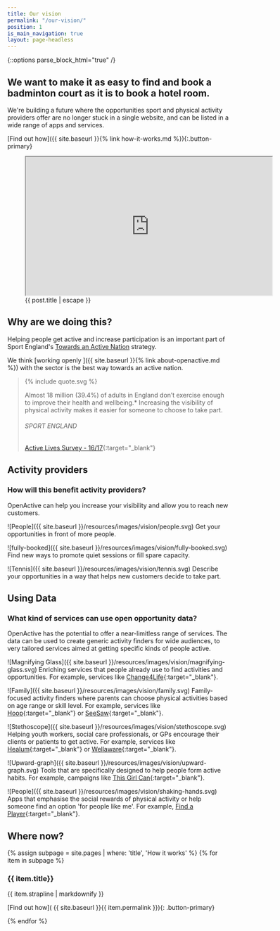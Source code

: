 ```yaml
---
title: Our vision
permalink: "/our-vision/"
position: 1
is_main_navigation: true
layout: page-headless
---
```


{::options parse_block_html="true" /}

<!--  ---------------->
<!-- HERO BLOCK -->
<!--  ---------------->
<article class="hero--video">
<div class="two">

# We want to make it as easy to find and book a badminton court as it is to book a hotel room.

We're building a future where the opportunities sport and physical activity providers offer are no longer stuck in a single website, and can be listed in a wide range of apps and services.

[Find out how]({{ site.baseurl }}{% link how-it-works.md %}){:.button-primary}

</div>
<div class="two">
<figure role="group" aria-labelledby="open-active-video">
<div class="mask"></div>
<iframe id="video" title="OpenActive intro video" width="560" height="315"  src="https://www.youtube.com/embed/OJqCAn0sv44?showinfo=0&rel=0&enablejsapi=1" allowfullscreen></iframe>
<figcaption id="open-active-video" class="hidden" >{{ post.title | escape }}</figcaption>
</figure>

</div>
</article>

<!--  ---------------->
<!-- QUOTE BLOCK -->
<!--  ---------------->
<article class="invert">
<div class="two">

## Why are we doing this?

Helping people get active and increase participation is an important part of Sport England's [Towards an Active Nation](https://www.sportengland.org/news-and-features/news/2016/november/1/open-data-to-boost-activity/) strategy.

We think [working openly ]({{ site.baseurl }}{% link about-openactive.md %}) with the sector is the best way towards an active nation.

</div>
<div class="two">
<blockquote class="featured">
<div class="quote">
{% include quote.svg %}
</div>

Almost 18 million (39.4%) of adults in England don’t exercise enough to improve their health and wellbeing.\* Increasing the visibility of physical activity makes it easier for someone to choose to take part.

###### SPORT ENGLAND

[Active Lives Survey - 16/17](https://www.sportengland.org/media/12458/active-lives-adult-may-16-17-report.pdf){:target="_blank"}

</blockquote>
</div>
</article>

<!--  ---------------->
<!-- BENEFITS FOR ACTIVITY PROVIDERS TEXT BLOCK -->
<!--  ---------------->
<article class="title-row">
<h2 class="sub-heading-two">Activity providers</h2>

<div class="one">

### How will this benefit activity providers?

OpenActive can help you increase your visibility and allow you to reach new customers.

</div>
</article>

<article class="benefits">
<div class="one subgrid">
<div class="three">

![People]({{ site.baseurl }}/resources/images/vision/people.svg)
Get your opportunities in front of more people.

</div>
<div class="three">

![fully-booked]({{ site.baseurl }}/resources/images/vision/fully-booked.svg)
Find new ways to promote quiet sessions or fill spare capacity.

</div>
<div class="three" id="examples-scroll">

![Tennis]({{ site.baseurl }}/resources/images/vision/tennis.svg)
Describe your opportunities in a way that helps new customers decide to take part.

</div>
</div>

</article>

<!--  ---------------->
<!-- BENEFITS FOR DATA USES TEXT BLOCK -->
<!--  ---------------->
<article class="title-row benefits">
<h2 class="sub-heading-two">Using Data</h2>
<div class="one">

### What kind of services can use open opportunity data?

OpenActive has the potential to offer a near-limitless range of services. The data can be used to create generic activity finders for wide audiences, to very tailored services aimed at getting specific kinds of people active.

</div>

</article>
<article class="title-row benefits">

<div class="one subgrid">
<div class="three">

![Magnifying Glass]({{ site.baseurl }}/resources/images/vision/magnifying-glass.svg)
Enriching services that people already use to find activities and opportunities. For example, services like [Change4Life](https://www.nhs.uk/change4life){:target="_blank"}.

</div>
<div class="three">

![Family]({{ site.baseurl }}/resources/images/vision/family.svg)
Family-focused activity finders where parents can choose physical activities based on age range or skill level. For example, services like [Hoop](https://www.hoop.co.uk){:target="_blank"} or [SeeSaw](https://www.seesawapp.com){:target="_blank"}.

</div>
<div class="three">

![Stethoscope]({{ site.baseurl }}/resources/images/vision/stethoscope.svg)
Helping youth workers, social care professionals, or GPs encourage their clients or patients to get active. For example, services like [Healum](https://www.healum.com/){:target="_blank"} or [Wellaware](https://www.wellaware.org.uk){:target="_blank"}.

</div>
<div class="three">

![Upward-graph]({{ site.baseurl }}/resources/images/vision/upward-graph.svg)
Tools that are specifically designed to help people form active habits. For example, campaigns like [This Girl Can](http://www.thisgirlcan.co.uk/){:target="_blank"}.

</div>
<div class="three">

![People]({{ site.baseurl }}/resources/images/vision/shaking-hands.svg)
Apps that emphasise the social rewards of physical activity or help someone find an option 'for people like me'. For example, [Find a Player](https://findaplayer.com/){:target="_blank"}.

</div>
</div>

</article>

<!--  ---------------->
<!-- HOW IT WORKS CALL TO ACTION -->
<!--  ---------------->
<article class="call_to_action--full-width">
<h2 class="sub-heading-two">Where now?</h2>
<div class="one">

{% assign subpage = site.pages | where: 'title', 'How it works' %}
{% for item in subpage %}

### {{ item.title}}

{{ item.strapline | markdownify }}

[Find out how]( {{ site.baseurl }}{{ item.permalink }}){: .button-primary}

</div>
<figure>
<div class="mask"></div>
<div class="image" style="background: url({{ site.baseurl }}{{ item.thumbnail_image }})center center / cover no-repeat;"></div>
</figure>
{% endfor %}

</article>
